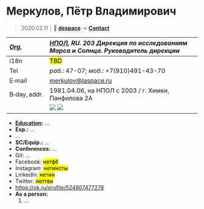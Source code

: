 # Меркулов, Пётр Владимирович
> 2020.02.11 ┊ **🚀 [despace](index.md)** → **[Contact](contact.md)**

|*[Org.](contact.md)*|*[НПОЛ](zz_НПОЛ.md), RU. 203 Дирекция по исследованиям Марса и Солнца. Руководитель дирекции*|
|:--|:--|
|i18n| <mark>TBD</mark> |
|Tel| *раб.:* 47-07; *моб.:* +7(910)491-43-70 |
|E‑mail| <merkulov@laspace.ru> |
|B‑day, addr.| 1981.04.06, на НПОЛ с 2003 / г. Химки, Панфилова 2А |
|| [![](f/contact/m/merkulov_001_photo_thumb.jpg)](f/contact/m/merkulov_001_photo.jpg) [![](f/contact/m/merkulov_001_sign_thumb.jpg)](f/contact/m/merkulov_001_sign.png) |

   - **[Education](edu.md):** …
   - **Exp.:** …
   - …
   - **SC/Equip.:** …
   - **Conferences:** …
   - Git: …
   - Facebook: <mark>нетфб</mark>
   - Instagram: <mark>нетинсты</mark>
   - LinkedIn: <mark>нетин</mark>
   - Twitter: <mark>неттви</mark>
   - <https://ok.ru/profile/524807477278>
   - **As a person:**
      1. …
